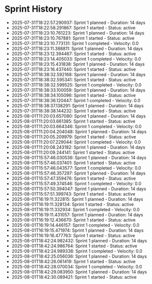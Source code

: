 # Sprint History

- 2025-07-31T18:22:57.290937: Sprint 1 planned - Duration: 14 days
- 2025-07-31T18:22:58.291867: Sprint 1 started - Status: active
- 2025-07-31T18:23:10.761223: Sprint 1 planned - Duration: 14 days
- 2025-07-31T18:23:10.767881: Sprint 1 started - Status: active
- 2025-07-31T18:23:10.773131: Sprint 1 completed - Velocity: 0.0
- 2025-07-31T18:23:11.388811: Sprint 1 planned - Duration: 14 days
- 2025-07-31T18:23:12.394467: Sprint 1 started - Status: active
- 2025-07-31T18:23:14.405033: Sprint 1 completed - Velocity: 0.0
- 2025-07-31T18:23:15.431838: Sprint 1 planned - Duration: 14 days
- 2025-07-31T18:23:16.437440: Sprint 1 started - Status: active
- 2025-07-31T18:38:32.592168: Sprint 1 planned - Duration: 14 days
- 2025-07-31T18:38:32.595341: Sprint 1 started - Status: active
- 2025-07-31T18:38:32.599525: Sprint 1 completed - Velocity: 0.0
- 2025-07-31T18:38:33.100059: Sprint 1 planned - Duration: 14 days
- 2025-07-31T18:38:34.105096: Sprint 1 started - Status: active
- 2025-07-31T18:38:36.120447: Sprint 1 completed - Velocity: 0.0
- 2025-07-31T18:38:37.138291: Sprint 1 planned - Duration: 14 days
- 2025-07-31T18:38:38.144232: Sprint 1 started - Status: active
- 2025-08-01T11:20:03.657080: Sprint 1 planned - Duration: 14 days
- 2025-08-01T11:20:03.661385: Sprint 1 started - Status: active
- 2025-08-01T11:20:03.664346: Sprint 1 completed - Velocity: 0.0
- 2025-08-01T11:20:04.204048: Sprint 1 planned - Duration: 14 days
- 2025-08-01T11:20:05.209979: Sprint 1 started - Status: active
- 2025-08-01T11:20:07.229044: Sprint 1 completed - Velocity: 0.0
- 2025-08-01T11:20:08.243182: Sprint 1 planned - Duration: 14 days
- 2025-08-01T11:20:09.244141: Sprint 1 started - Status: active
- 2025-08-01T15:57:46.030536: Sprint 1 planned - Duration: 14 days
- 2025-08-01T15:57:46.037401: Sprint 1 started - Status: active
- 2025-08-01T15:57:46.043577: Sprint 1 completed - Velocity: 0.0
- 2025-08-01T15:57:46.357297: Sprint 1 planned - Duration: 14 days
- 2025-08-01T15:57:47.359476: Sprint 1 started - Status: active
- 2025-08-01T15:57:49.374546: Sprint 1 completed - Velocity: 0.0
- 2025-08-01T15:57:50.394047: Sprint 1 planned - Duration: 14 days
- 2025-08-01T15:57:51.399743: Sprint 1 started - Status: active
- 2025-08-01T16:19:11.322815: Sprint 1 planned - Duration: 14 days
- 2025-08-01T16:19:11.328134: Sprint 1 started - Status: active
- 2025-08-01T16:19:11.332934: Sprint 1 completed - Velocity: 0.0
- 2025-08-01T16:19:11.431057: Sprint 1 planned - Duration: 14 days
- 2025-08-01T16:19:12.436670: Sprint 1 started - Status: active
- 2025-08-01T16:19:14.446157: Sprint 1 completed - Velocity: 0.0
- 2025-08-01T16:19:15.471974: Sprint 1 planned - Duration: 14 days
- 2025-08-01T16:19:16.477763: Sprint 1 started - Status: active
- 2025-08-01T18:42:24.982432: Sprint 1 planned - Duration: 14 days
- 2025-08-01T18:42:24.986764: Sprint 1 started - Status: active
- 2025-08-01T18:42:24.989338: Sprint 1 completed - Velocity: 0.0
- 2025-08-01T18:42:25.056036: Sprint 1 planned - Duration: 14 days
- 2025-08-01T18:42:26.061419: Sprint 1 started - Status: active
- 2025-08-01T18:42:28.070034: Sprint 1 completed - Velocity: 0.0
- 2025-08-01T18:42:29.083950: Sprint 1 planned - Duration: 14 days
- 2025-08-01T18:42:30.089421: Sprint 1 started - Status: active

